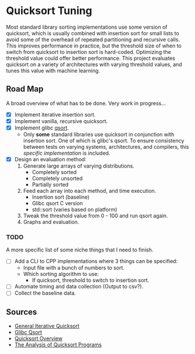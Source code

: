 # Quicksort Tuning

Most standard library sorting implementations use some version of quicksort,
which is usually combined with insertion sort for small lists to avoid some of
the overhead of repeated partitioning and recursive calls. This improves
performance in practice, but the threshold size of when to switch from quicksort
to insertion sort is hard-coded. Optimizing the threshold value could offer
better performance. This project evaluates quicksort on a variety of
architectures with varying threshold values, and tunes this value with machine learning.

## Road Map

A broad overview of what has to be done.
Very work in progress...

- [x] Implement iterative insertion sort.
- [x] Implement vanilla, recursive quicksort.
- [x] Implement glibc [qsort](https://github.com/lattera/glibc/blob/master/stdlib/qsort.c).
  - Only **some** standard libraries use quicksort in conjunction with insertion
    sort. One of which is glibc's qsort. To ensure consistency between tests on
    varying systems, architectures, and compilers, this _specific implementation_
    is included.
- [X] Design an evaluation method:
  1. Generate large arrays of varying distributions.
     - Completely sorted
     - Completely unsorted
     - Partially sorted
  2. Feed each array into each method, and time execution.
     - Insertion sort (baseline)
     - Glibc qsort C version
     - std::sort (varies based on platform)
  3. Tweak the threshold value from 0 - 100 and run qsort again.
  4. Graphs and evaluation.


### TODO

A more specific list of some niche things that I need to finish.

- [ ] Add a CLI to CPP implementations where 3 things can be specified:
  - Input file with a bunch of numbers to sort.
  - Which sorting algorithm to use:
    - If quicksort, threshold to switch to insertion sort.
- [ ] Automate timing and data collection (Output to csv?).
- [ ] Collect the baseline data.

## Sources

- [General Iterative Quicksort](https://www.geeksforgeeks.org/iterative-quick-sort/)
- [Glibc Qsort](https://github.com/lattera/glibc/blob/master/stdlib/qsort.c)
- [Quicksort Overview](https://www.youtube.com/watch?v=7h1s2SojIRw)
- [The Analysis of Quicksort Programs](https://link.springer.com/content/pdf/10.1007/BF00289467.pdf)

